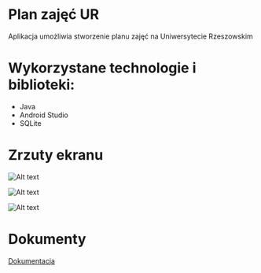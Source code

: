 # Plan zajęć UR

Aplikacja umożliwia stworzenie planu zajęć na Uniwersytecie Rzeszowskim

# Wykorzystane technologie i biblioteki:

- Java
- Android Studio
- SQLite

# Zrzuty ekranu

![Alt text](/screenshots/1.JPEG?raw=true "Optional Title")

![Alt text](/screenshots/2.JPEG?raw=true "Optional Title")

![Alt text](/screenshots/3.JPEG?raw=true "Optional Title")

# Dokumenty

[Dokumentacja](/Dokumentacja.pdf)
